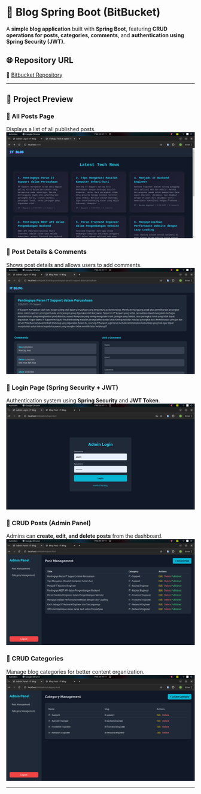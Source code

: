 # 🚀 Blog Spring Boot (BitBucket)

A **simple blog application** built with **Spring Boot**, featuring **CRUD operations for posts, categories, comments**, and **authentication using Spring Security (JWT)**.

## 🌐 **Repository URL**
🔗 [Bitbucket Repository](https://bitbucket.org/wizzidev/blog-spring-boot/src/main/)

---

## 🎨 **Project Preview**

### 📰 **All Posts Page**
Displays a list of all published posts.  
![index posts](https://raw.githubusercontent.com/WizziGameDev/blog-spring-boot/main/blog-image/1.png)

### 💬 **Post Details & Comments**
Shows post details and allows users to add comments.  
![posts](https://raw.githubusercontent.com/WizziGameDev/blog-spring-boot/main/blog-image/2.png)

### 🔐 **Login Page (Spring Security + JWT)**
Authentication system using **Spring Security** and **JWT Token**.  
![login page](https://raw.githubusercontent.com/WizziGameDev/blog-spring-boot/main/blog-image/3.png)

### 📝 **CRUD Posts (Admin Panel)**
Admins can **create, edit, and delete posts** from the dashboard.  
![post admin](https://raw.githubusercontent.com/WizziGameDev/blog-spring-boot/main/blog-image/4.png)

### 📂 **CRUD Categories**
Manage blog categories for better content organization.  
![category admin](https://raw.githubusercontent.com/WizziGameDev/blog-spring-boot/main/blog-image/5.png)

---
